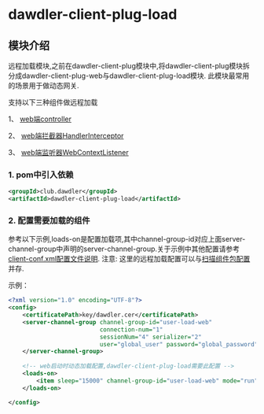 # dawdler-client-plug-load

## 模块介绍

远程加载模块,之前在dawdler-client-plug模块中,将dawdler-client-plug模块拆分成dawdler-client-plug-web与dawdler-client-plug-load模块.
此模块最常用的场景用于做动态网关. 

支持以下三种组件做远程加载

1、 [web端controller](../../dawdler-client-plug-web/README.md#3-controller注解)

2、 [web端拦截器HandlerInterceptor](../../dawdler-client-plug-web/README.md#5-HandlerInterceptor-拦截器)

3、 [web端监听器WebContextListener](../../dawdler-client-plug-web/README.md#6-webcontextlistener-监听器)


### 1. pom中引入依赖

```xml
<groupId>club.dawdler</groupId>
<artifactId>dawdler-client-plug-load</artifactId>
```


### 2. 配置需要加载的组件

参考以下示例,loads-on是配置加载项,其中channel-group-id对应上面server-channel-group中声明的server-channel-group.关于示例中其他配置请参考[client-conf.xml配置文件说明](../../dawdler-client/README.md#2-client-confxml配置文件说明). 注意: 这里的远程加载配置可以与[扫描组件包配置](../../dawdler-client-plug-web/README.md#11-扫描组件包配置)并存.

示例：

```xml
<?xml version="1.0" encoding="UTF-8"?>
<config>
    <certificatePath>key/dawdler.cer</certificatePath>
    <server-channel-group channel-group-id="user-load-web"
                          connection-num="1"
                          sessionNum="4" serializer="2"
                          user="global_user" password="global_password">
    </server-channel-group>
  
    <!-- web启动时动态加载配置,dawdler-client-plug-load需要此配置 -->
    <loads-on>
        <item sleep="15000" channel-group-id="user-load-web" mode="run">user</item><!-- 配置加载user-load-web服务中的user模块,channel-group-id指定组,mode=run 为运行模式 不再检查更新,如果不填写mode 默认为debug模式 会触发sleep 检查更新间隔 毫秒单位 -->
    </loads-on>

</config>
``` 


